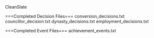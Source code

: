CleanSlate

===Completed Decision Files===
conversion_decisions.txt
councillor_decision.txt
dynasty_decisions.txt
employment_decisions.txt

===Completed Event Files===
achievement_events.txt
